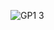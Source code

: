 
![GP1 3](https://github.com/bms25506/CIS360-DTR/assets/71105069/3a059435-748c-4b8c-8684-173f70d0292a)
